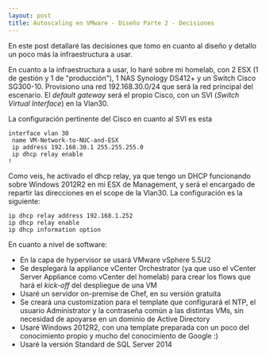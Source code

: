 ```yaml
---
layout: post
title: Autoscaling en VMware - Diseño Parte 2 - Decisiones
---
```


En este post detallaré las decisiones que tomo en cuanto al diseño y detallo un poco más la infraestructura a usar.

En cuanto a la infraestructura a usar, lo haré sobre mi homelab, con 2 ESX (1 de gestión y 1 de "producción"), 1 NAS Synology DS412+ y un Switch Cisco SG300-10.
Provisiono una red 192.168.30.0/24 que será la red principal del escenario. El *default gateway* será el propio Cisco, con un SVI (*Switch Virtual Interface*) en la Vlan30.

La configuración pertinente del Cisco en cuanto al SVI es esta

```
interface vlan 30
 name VM-Network-to-NUC-and-ESX
 ip address 192.168.30.1 255.255.255.0
 ip dhcp relay enable
!
```
Como veis, he activado el dhcp relay, ya que tengo un DHCP funcionando sobre Windows 2012R2 en mi ESX de Management, y será el encargado de repartir las direcciones en el scope de la Vlan30. La configuración es la siguiente:

```
ip dhcp relay address 192.168.1.252
ip dhcp relay enable
ip dhcp information option
```


En cuanto a nivel de software:

* En la capa de hypervisor se usará VMware vSphere 5.5U2
* Se desplegará la appliance vCenter Orchestrator (ya que uso el vCenter Server Appliance como vCenter del homelab) para crear los flows que hará el *kick-off* del despliegue de una VM
* Usaré un servidor on-premise de Chef, en su versión gratuita
* Se creará una customization para el template que configurará el NTP, el usuario Administrator y la contraseña común a las distintas VMs, sin necesidad de apoyarse en un dominio de Active Directory
* Usaré Windows 2012R2, con una template preparada con un poco del conocimiento propio y mucho del conocimiento de Google :)
* Usaré la versión Standard de SQL Server 2014